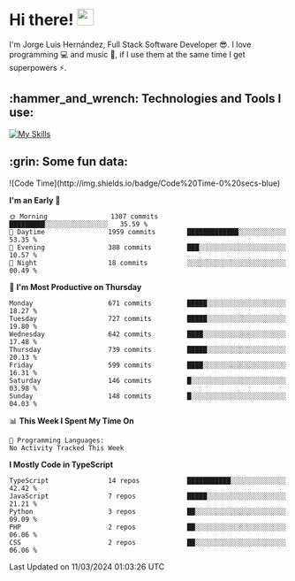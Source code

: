 <h1 align="left">
 <abc>
  <br>Hi there! <img src="https://user-images.githubusercontent.com/42378118/110234147-e3259600-7f4e-11eb-95be-0c4047144dea.gif" width="30"><br>
 </abc>
</h1>

I'm Jorge Luis Hernández, Full Stack Software Developer :sunglasses:. I love programming :computer: and music :musical_score:, if I use them at the same time I get superpowers :zap:. 


<h2 align="left">:hammer_and_wrench: Technologies and Tools I use:</h2>

[![My Skills](https://skillicons.dev/icons?i=js,ts,html,css,py,vue,react,next,nest,postgres,mysql)](https://skillicons.dev)

<h2 align="left">:grin: Some fun data:</h2>
<!--START_SECTION:waka-->
![Code Time](http://img.shields.io/badge/Code%20Time-0%20secs-blue)

**I'm an Early 🐤** 

```text
🌞 Morning                1307 commits        █████████░░░░░░░░░░░░░░░░   35.59 % 
🌆 Daytime                1959 commits        █████████████░░░░░░░░░░░░   53.35 % 
🌃 Evening                388 commits         ███░░░░░░░░░░░░░░░░░░░░░░   10.57 % 
🌙 Night                  18 commits          ░░░░░░░░░░░░░░░░░░░░░░░░░   00.49 % 
```
📅 **I'm Most Productive on Thursday** 

```text
Monday                   671 commits         █████░░░░░░░░░░░░░░░░░░░░   18.27 % 
Tuesday                  727 commits         █████░░░░░░░░░░░░░░░░░░░░   19.80 % 
Wednesday                642 commits         ████░░░░░░░░░░░░░░░░░░░░░   17.48 % 
Thursday                 739 commits         █████░░░░░░░░░░░░░░░░░░░░   20.13 % 
Friday                   599 commits         ████░░░░░░░░░░░░░░░░░░░░░   16.31 % 
Saturday                 146 commits         █░░░░░░░░░░░░░░░░░░░░░░░░   03.98 % 
Sunday                   148 commits         █░░░░░░░░░░░░░░░░░░░░░░░░   04.03 % 
```


📊 **This Week I Spent My Time On** 

```text
💬 Programming Languages: 
No Activity Tracked This Week
```

**I Mostly Code in TypeScript** 

```text
TypeScript               14 repos            ███████████░░░░░░░░░░░░░░   42.42 % 
JavaScript               7 repos             █████░░░░░░░░░░░░░░░░░░░░   21.21 % 
Python                   3 repos             ██░░░░░░░░░░░░░░░░░░░░░░░   09.09 % 
PHP                      2 repos             ██░░░░░░░░░░░░░░░░░░░░░░░   06.06 % 
CSS                      2 repos             ██░░░░░░░░░░░░░░░░░░░░░░░   06.06 % 
```




 Last Updated on 11/03/2024 01:03:26 UTC
<!--END_SECTION:waka-->
